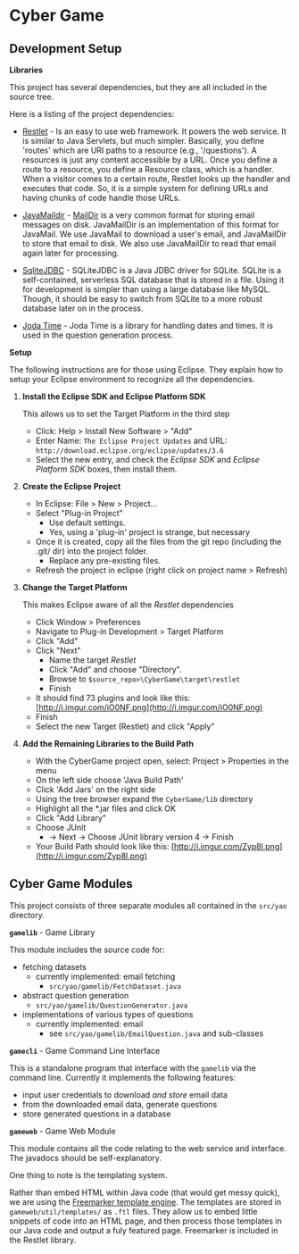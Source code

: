 Cyber Game
==========


Development Setup
-----------------

**Libraries**

This project has several dependencies, but they are all included in the source tree.

Here is a listing of the project dependencies:

* [Restlet](http://www.restlet.org/) -  Is an easy to use web framework. It powers the web service. It is similar to Java Servlets, but much simpler. Basically, you define 'routes' which are URI paths to a resource (e.g., '/questions'). A resources is just any content accessible by a URL. Once you define a route to a resource, you define a Resource class, which is a handler. When a visitor comes to a certain route, Restlet looks up the handler and executes that code. So, it is a simple system for defining URLs and having chunks of code handle those URLs.

* [JavaMaildir](http://javamaildir.sourceforge.net/) - [MailDir](http://en.wikipedia.org/wiki/Maildir) is a very common format for storing email messages on disk. JavaMailDir is an implementation of this format for JavaMail. We use JavaMail to download a user's email, and JavaMailDir to store that email to disk. We also use JavaMailDir to read that email again later for processing.

* [SqliteJDBC](http://www.zentus.com/sqlitejdbc/) - SQLiteJDBC is a Java JDBC driver for SQLite. SQLite is a self-contained, serverless SQL database that is stored in a file. Using it for development is simpler than using a large database like MySQL. Though, it should be easy to switch from SQLite to a more robust database later on in the process.

* [Joda Time](http://joda-time.sourceforge.net/) - Joda Time is a library for handling dates and times. It is used in the question generation process.


**Setup**

The following instructions are for those using Eclipse. They explain how to setup your Eclipse environment to recognize all the dependencies. 

1. **Install the Eclipse SDK and Eclipse Platform SDK**

    This allows us to set the Target Platform in the third step

    * Click:  Help > Install New Software > "Add"
    * Enter  Name: `The Eclipse Project Updates` and URL: `http://download.eclipse.org/eclipse/updates/3.6`
    * Select the new entry, and check the *Eclipse SDK* and *Eclipse Platform SDK* boxes, then install them.


2. **Create the Eclipse Project**

    * In Eclipse: File > New > Project...
    * Select "Plug-in Project"
        * Use default settings.
        * Yes, using a 'plug-in' project is strange, but necessary
    * Once it is created, copy all the files from the git repo (including the .git/ dir) into the project folder.
        * Replace any pre-existing files.
    * Refresh the project in eclipse (right click on project name > Refresh)

3. **Change the Target Platform**

    This makes Eclipse aware of all the *Restlet* dependencies

    * Click Window > Preferences
    * Navigate to Plug-in Development > Target Platform
    * Click "Add"
    * Click "Next"
        * Name the target *Restlet*
        * Click "Add" and choose "Directory".
        * Browse to `$source_repo>\CyberGame\target\restlet`
        * Finish
    * It should find 73 plugins and look like this: [http://i.imgur.com/iO0NF.png](http://i.imgur.com/iO0NF.png)
    * Finish
    * Select the new Target (Restlet) and click "Apply"

4. **Add the Remaining Libraries to the Build Path**

    * With the CyberGame project open, select: Project > Properties in the menu
    * On the left side choose 'Java Build Path'
    * Click 'Add Jars' on the right side
    * Using the tree browser expand the `CyberGame/lib` directory
    * Highlight all the *.jar files and click OK
    * Click "Add Library"
    * Choose JUnit
        * -> Next -> Choose JUnit library version 4 -> Finish
    * Your Build Path should look like this: [http://i.imgur.com/Zyp8l.png](http://i.imgur.com/Zyp8l.png)


Cyber Game Modules
------------------

This project consists of three separate modules all contained in the `src/yao` directory.

**`gamelib`** - Game Library

This module includes the source code for:

* fetching datasets
    * currently implemented: email fetching
        * `src/yao/gamelib/FetchDataset.java`
* abstract question generation
    * `src/yao/gamelib/QuestionGenerator.java`
* implementations of various types of questions
    * currently implemented: email
        * see `src/yao/gamelib/EmailQuestion.java` and sub-classes

**`gamecli`** - Game Command Line Interface

This is a standalone program that interface with the `gamelib` via the command line. Currently it implements the following features:

* input user credentials to download *and store* email data
* from the downloaded email data, generate questions
* store generated questions in a database

**`gameweb`** - Game Web Module

This module contains all the code relating to the web service and interface. The javadocs should be self-explanatory.

One thing to note is the templating system.

Rather than embed HTML within Java code (that would get messy quick), we are using the [Freemarker template engine](http://freemarker.sourceforge.net/). The templates are stored in `gameweb/util/templates/` as `.ftl` files. They allow us to embed little snippets of code into an HTML page, and then process those templates in our Java code and output a fuly featured page. Freemarker is included in the Restlet library.
